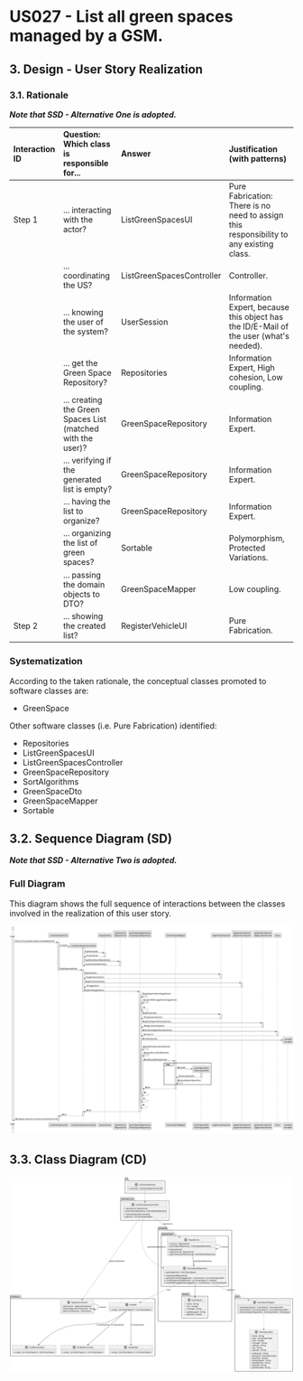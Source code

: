 # US027 - List all green spaces managed by a GSM.

## 3. Design - User Story Realization

### 3.1. Rationale

_**Note that SSD - Alternative One is adopted.**_

| Interaction ID | Question: Which class is responsible for...                 | Answer                    | Justification (with patterns)                                                           |
|:---------------|:------------------------------------------------------------|:--------------------------|:----------------------------------------------------------------------------------------|
| Step 1         | ... interacting with the actor?                             | ListGreenSpacesUI         | Pure Fabrication: There is no need to assign this responsibility to any existing class. |
|                | ... coordinating the US?                                    | ListGreenSpacesController | Controller.                                                                             |
|                | ... knowing the user of the system?                         | UserSession               | Information Expert, because this object has the ID/E-Mail of the user (what's needed).  |
|                | ... get the Green Space Repository?                         | Repositories              | Information Expert, High cohesion, Low coupling.                                        |
|                | ... creating the Green Spaces List (matched with the user)? | GreenSpaceRepository      | Information Expert.                                                                     |
|                | ... verifying if the generated list is empty?               | GreenSpaceRepository      | Information Expert.                                                                     |
|                | ... having the list to organize?                            | GreenSpaceRepository      | Information Expert.                                                                     |
|                | ... organizing the list of green spaces?                    | Sortable                  | Polymorphism, Protected Variations.                                                     |
|                | ... passing the domain objects to DTO?                      | GreenSpaceMapper          | Low coupling.                                                                           |
| Step 2         | ... showing the created list?                               | RegisterVehicleUI         | Pure Fabrication.                                                                       |

### Systematization ##

According to the taken rationale, the conceptual classes promoted to software classes are:

* GreenSpace

Other software classes (i.e. Pure Fabrication) identified:

* Repositories
* ListGreenSpacesUI
* ListGreenSpacesController
* GreenSpaceRepository
* SortAlgorithms
* GreenSpaceDto
* GreenSpaceMapper
* Sortable

## 3.2. Sequence Diagram (SD)

_**Note that SSD - Alternative Two is adopted.**_

### Full Diagram

This diagram shows the full sequence of interactions between the classes involved in the realization of this user story.

![Sequence Diagram - Full](svg/us027-sequence-diagram-full.svg)

## 3.3. Class Diagram (CD)

![Class Diagram](svg/us027-class-diagram.svg)